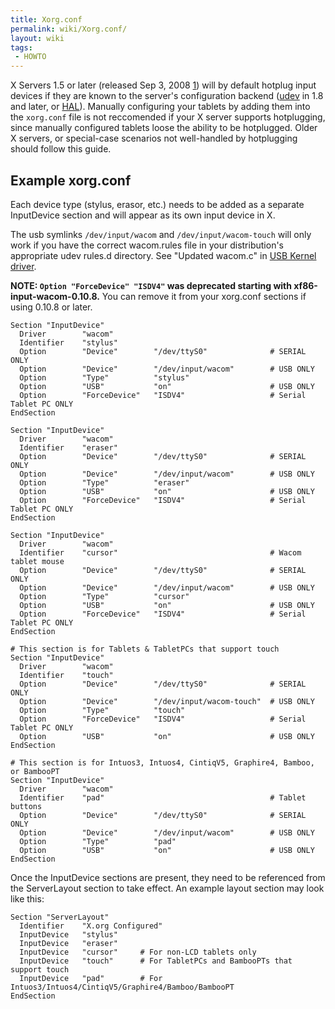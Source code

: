 ```yaml
---
title: Xorg.conf
permalink: wiki/Xorg.conf/
layout: wiki
tags:
 - HOWTO
---
```


X Servers 1.5 or later (released Sep 3, 2008
[1](http://lists.x.org/archives/xorg/2008-September/038187.html)) will
by default hotplug input devices if they are known to the server's
configuration backend
([udev](http://www.kernel.org/pub/linux/utils/kernel/hotplug/udev.html)
in 1.8 and later, or [HAL](http://hal.freedesktop.org)). Manually
configuring your tablets by adding them into the `xorg.conf` file is not
reccomended if your X server supports hotplugging, since manually
configured tablets loose the ability to be hotplugged. Older X servers,
or special-case scenarios not well-handled by hotplugging should follow
this guide.

Example xorg.conf
-----------------

Each device type (stylus, erasor, etc.) needs to be added as a separate
InputDevice section and will appear as its own input device in X.

The usb symlinks `/dev/input/wacom` and `/dev/input/wacom-touch` will
only work if you have the correct wacom.rules file in your
distribution's appropriate udev rules.d directory. See "Updated wacom.c"
in [USB Kernel driver](/wiki/USB_Kernel_driver "wikilink").

**NOTE: `Option "ForceDevice" "ISDV4"` was deprecated starting with
xf86-input-wacom-0.10.8.** You can remove it from your xorg.conf
sections if using 0.10.8 or later.

    Section "InputDevice"
      Driver        "wacom"
      Identifier    "stylus"
      Option        "Device"        "/dev/ttyS0"              # SERIAL ONLY
      Option        "Device"        "/dev/input/wacom"        # USB ONLY
      Option        "Type"          "stylus"
      Option        "USB"           "on"                      # USB ONLY
      Option        "ForceDevice"   "ISDV4"                   # Serial Tablet PC ONLY
    EndSection

    Section "InputDevice"
      Driver        "wacom"
      Identifier    "eraser"
      Option        "Device"        "/dev/ttyS0"              # SERIAL ONLY
      Option        "Device"        "/dev/input/wacom"        # USB ONLY
      Option        "Type"          "eraser"
      Option        "USB"           "on"                      # USB ONLY
      Option        "ForceDevice"   "ISDV4"                   # Serial Tablet PC ONLY
    EndSection

    Section "InputDevice"
      Driver        "wacom"
      Identifier    "cursor"                                  # Wacom tablet mouse
      Option        "Device"        "/dev/ttyS0"              # SERIAL ONLY
      Option        "Device"        "/dev/input/wacom"        # USB ONLY
      Option        "Type"          "cursor"
      Option        "USB"           "on"                      # USB ONLY
      Option        "ForceDevice"   "ISDV4"                   # Serial Tablet PC ONLY
    EndSection

    # This section is for Tablets & TabletPCs that support touch
    Section "InputDevice"
      Driver        "wacom"
      Identifier    "touch"
      Option        "Device"        "/dev/ttyS0"              # SERIAL ONLY
      Option        "Device"        "/dev/input/wacom-touch"  # USB ONLY
      Option        "Type"          "touch"
      Option        "ForceDevice"   "ISDV4"                   # Serial Tablet PC ONLY
      Option        "USB"           "on"                      # USB ONLY
    EndSection

    # This section is for Intuos3, Intuos4, CintiqV5, Graphire4, Bamboo, or BambooPT
    Section "InputDevice"
      Driver        "wacom"
      Identifier    "pad"                                     # Tablet buttons
      Option        "Device"        "/dev/ttyS0"              # SERIAL ONLY
      Option        "Device"        "/dev/input/wacom"        # USB ONLY
      Option        "Type"          "pad"
      Option        "USB"           "on"                      # USB ONLY
    EndSection

Once the InputDevice sections are present, they need to be referenced
from the ServerLayout section to take effect. An example layout section
may look like this:

    Section "ServerLayout"
      Identifier    "X.org Configured"
      InputDevice   "stylus"
      InputDevice   "eraser"
      InputDevice   "cursor"     # For non-LCD tablets only
      InputDevice   "touch"      # For TabletPCs and BambooPTs that support touch
      InputDevice   "pad"        # For Intuos3/Intuos4/CintiqV5/Graphire4/Bamboo/BambooPT
    EndSection

